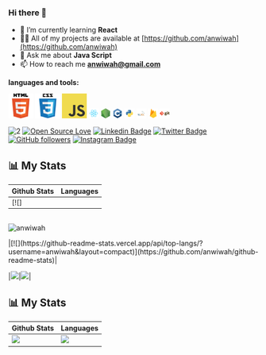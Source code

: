 ### Hi there 👋

<!--
**AnwiwaH/anwiwah** is a ✨ _special_ ✨ repository because its `README.md` (this file) appears on your GitHub profile.

Here are some ideas to get you started:

- 🔭 I’m currently working on ...
- 🌱 I’m currently learning ...
- 👯 I’m looking to collaborate on ...
- 🤔 I’m looking for help with ...
- 💬 Ask me about ...
- 📫 How to reach me: ...
- 😄 Pronouns: ...
- ⚡ Fun fact: ...
-->

- 🌱 I’m currently learning **React**
- 👨‍💻 All of my projects are available at [https://github.com/anwiwah](https://github.com/anwiwah)
- 💬 Ask me about **Java Script**
- 📫 How to reach me **anwiwah@gmail.com**

**languages and tools:**  

<code><img height="50" src="https://raw.githubusercontent.com/github/explore/80688e429a7d4ef2fca1e82350fe8e3517d3494d/topics/html/html.png"></code>
<code><img height="50" src="https://raw.githubusercontent.com/github/explore/80688e429a7d4ef2fca1e82350fe8e3517d3494d/topics/css/css.png"></code>
<code><img height="50" src="https://raw.githubusercontent.com/github/explore/80688e429a7d4ef2fca1e82350fe8e3517d3494d/topics/javascript/javascript.png"></code>
<code><img height="20" src="https://raw.githubusercontent.com/github/explore/80688e429a7d4ef2fca1e82350fe8e3517d3494d/topics/react/react.png"></code>
<code><img height="20" src="https://raw.githubusercontent.com/github/explore/80688e429a7d4ef2fca1e82350fe8e3517d3494d/topics/nodejs/nodejs.png"></code>
<code><img height="20" src="https://raw.githubusercontent.com/github/explore/80688e429a7d4ef2fca1e82350fe8e3517d3494d/topics/cpp/cpp.png"></code>
<code><img height="20" src="https://raw.githubusercontent.com/github/explore/80688e429a7d4ef2fca1e82350fe8e3517d3494d/topics/python/python.png"></code>
<code><img height="20" src="https://raw.githubusercontent.com/github/explore/80688e429a7d4ef2fca1e82350fe8e3517d3494d/topics/mysql/mysql.png"></code>
<code><img height="20" src="https://raw.githubusercontent.com/github/explore/80688e429a7d4ef2fca1e82350fe8e3517d3494d/topics/firebase/firebase.png"></code>
<code><img height="20" src="https://raw.githubusercontent.com/github/explore/80688e429a7d4ef2fca1e82350fe8e3517d3494d/topics/git/git.png"></code>


![2](https://komarev.com/ghpvc/?username=anwiwah)
[![Open Source Love](https://badges.frapsoft.com/os/v2/open-source.svg?v=103)](https://github.com/anwiwah)
[![Linkedin Badge](https://img.shields.io/badge/-Soumen%20Khara-blue?style=social&logo=Linkedin&logoColor=blue&link=https://www.linkedin.com/in/anwiwah/)](https://www.linkedin.com/in/anwiwah/)
[![Twitter Badge](http://img.shields.io/badge/-@anwiwah-1ca0f1?style=social&logo=twitter&logoColor=blue&link=https://twitter.com/anwiwah)](https://twitter.com/anwiwah)
[![GitHub followers](https://img.shields.io/github/followers/anwiwah?label=Follow&style=social)](https://github.com/anwiwah/?tab=follow)
[![Instagram Badge](https://img.shields.io/badge/-anwiwah-blue?style=social&logo=Instagram&link=https://www.instagram.com/anwiwah/)](https://www.instagram.com/anwiwah/)
## 📊 My Stats
|Github Stats|Languages|
|---|---|
|[![]
<p><img style="margin-top:1rem;" align="center" src="https://github-readme-stats.vercel.app/api?username=anwiwah&show_icons=true" alt="anwiwah" /></p>
|[![](https://github-readme-stats.vercel.app/api/top-langs/?username=anwiwah&layout=compact)](https://github.com/anwiwah/github-readme-stats)|



|[![](https://github-readme-stats.vercel.app/api?username=anwiwah)](https://github.com/anwiwah/github-readme-stats)|[![](https://github-readme-stats.vercel.app/api/top-langs/?username=anwiwah&layout=compact)](https://github.com/anwiwah/github-readme-stats)|

## 📊 My Stats
|Github Stats|Languages|
|---|---|
|[![](https://github-readme-stats.vercel.app/api?username=alfianandinugraha&show_icons=true)](https://github.com/alfianandinugraha/github-readme-stats)|[![](https://github-readme-stats.vercel.app/api/top-langs/?username=alfianandinugraha&layout=compact)](https://github.com/alfianandinugraha/github-readme-stats)|
